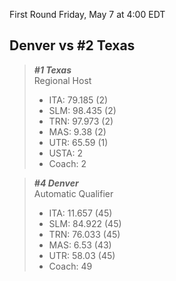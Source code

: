 First Round
Friday, May 7 at 4:00 EDT
## Denver vs #2 Texas

> ***#1 Texas***  
> Regional Host  
> - ITA: 79.185 (2)  
> - SLM: 98.435 (2)  
> - TRN: 97.973 (2)  
> - MAS: 9.38 (2)  
> - UTR: 65.59 (1)  
> - USTA: 2  
> - Coach: 2  

> ***#4 Denver***  
> Automatic Qualifier  
> - ITA: 11.657 (45)  
> - SLM: 84.922 (45)  
> - TRN: 76.033 (45)  
> - MAS: 6.53 (43)  
> - UTR: 58.03 (45)  
> - Coach: 49  